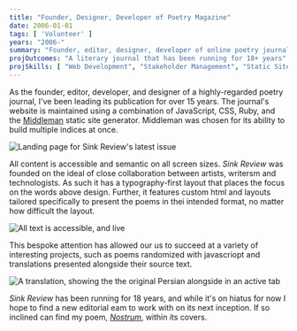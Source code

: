 ```yaml
---
title: "Founder, Designer, Developer of Poetry Magazine"
date: 2006-01-01
tags: [ 'Volunteer' ]
years: "2006-"
summary: "Founder, editor, designer, developer of online poetry journal."
projOutcomes: "A literary journal that has been running for 18+ years"
projSkills: [ "Web Development", "Stakeholder Management", "Static Sites", "Web Design", "Typography", "Editing", "Collaboration" ]
---
```


As the founder, editor, developer, and designer of a highly-regarded poetry journal, I've been leading its publication for over 15 years. The journal's website is maintained using a combination of JavaScript, CSS, Ruby, and the [Middleman](https://middlemanapp.com/) static site generator. Middleman was chosen for its ability to build multiple indices at once. 

![Landing page for Sink Review's latest issue](/sink-cover.jpg)

All content is accessible and semantic on all screen sizes. *Sink Review* was founded on the ideal of close collaboration between artists, writersm and technologists. As such it has a typography-first layout that places the focus on the words above design. Further, it features custom html and layouts tailored specifically to present the poems in thei intended format, no matter how difficult the layout.

![All text is accessible, and live](/sink-en.jpg)

This bespoke attention has allowed our us to succeed at a variety of interesting projects, such as poems randomized with javascriopt and translations presented alongside their source text.

![A translation, showing the the original Persian alongside in an active tab](/sink-translation.jpg)

*Sink Review* has been running for 18 years, and while it's on hiatus for now I hope to find a new editorial eam to work with on its next inception. If so inclined can find my poem, *[Nostrum](https://sinkreview.org/sink-1/nostrum.html)*, within its covers. 